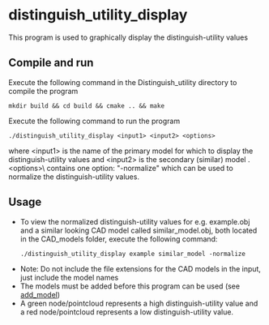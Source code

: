 
# distinguish_utility_display
This program is used to graphically display the distinguish-utility values

## Compile and run
Execute the following command in the Distinguish_utility directory to compile the program
```
mkdir build && cd build && cmake .. && make
```
Execute the following command to run the program
```
./distinguish_utility_display <input1> <input2> <options>
```

where \<input1\> is the name of the primary model for which to display the distinguish-utility values and \<input2\> is the secondary (similar) model .\<options>\ contains one option: "-normalize" which can be used to normalize the distinguish-utility values.   

## Usage
* To view the normalized distinguish-utility values for e.g. example.obj and a similar looking CAD model called similar_model.obj, both located in the CAD_models folder, execute the following command: 
    ```
    ./distinguish_utility_display example similar_model -normalize
    ```
* Note: Do not include the file extensions for the CAD models in the input, just include the model names
* The models must be added before this program can be used (see [add_model](https://github.com/Laxen/object_identification_localization/tree/master/add_model)) 
* A green node/pointcloud represents a high distinguish-utility value and a red node/pointcloud represents a low distinguish-utility value. 
